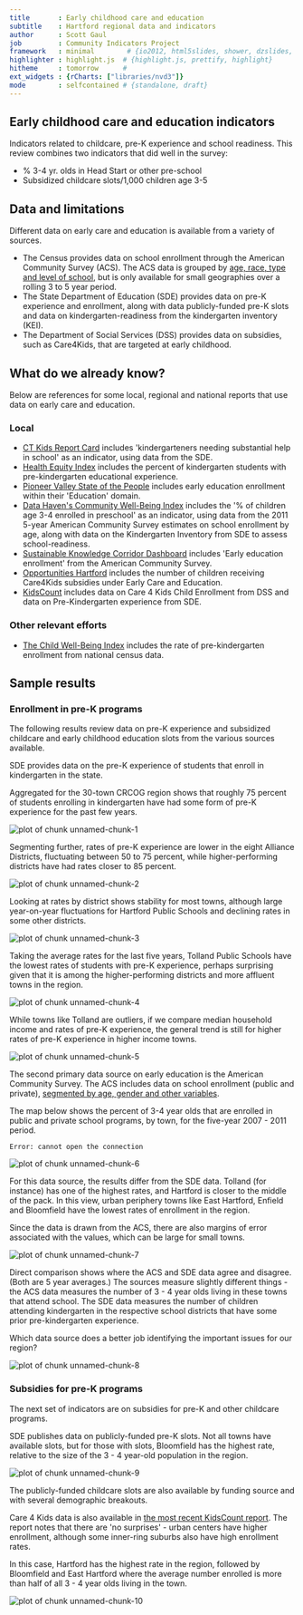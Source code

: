 ```yaml
---
title       : Early childhood care and education
subtitle    : Hartford regional data and indicators
author      : Scott Gaul
job         : Community Indicators Project
framework   : minimal        # {io2012, html5slides, shower, dzslides, ...}
highlighter : highlight.js  # {highlight.js, prettify, highlight}
hitheme     : tomorrow      # 
ext_widgets : {rCharts: ["libraries/nvd3"]} 
mode        : selfcontained # {standalone, draft}
---
```


## Early childhood care and education indicators

Indicators related to childcare, pre-K experience and school readiness. This review combines two indicators that did well in the survey: 
* % 3-4 yr. olds in Head Start or other pre-school
* Subsidized childcare slots/1,000 children age 3-5

## Data and limitations

Different data on early care and education is available from a variety of sources. 

* The Census provides data on school enrollment through the American Community Survey (ACS). The ACS data is grouped by [age, race, type and level of school](http://factfinder2.census.gov/faces/tableservices/jsf/pages/productview.xhtml?pid=ACS_11_5YR_B14003&prodType=table), but is only available for small geographies over a rolling 3 to 5 year period.
* The State Department of Education (SDE) provides data on pre-K experience and enrollment, along with data publicly-funded pre-K slots and data on kindergarten-readiness from the kindergarten inventory (KEI). 
* The Department of Social Services (DSS) provides data on subsidies, such as Care4Kids, that are targeted at early childhood. 

## What do we already know?

Below are references for some local, regional and national reports that use data on early care and education. 

### Local

* [CT Kids Report Card](http://www.cga.ct.gov/kid/rba/results.asp) includes 'kindergarteners needing substantial help in school' as an indicator, using data from the SDE.
* [Health Equity Index](http://www.cadh.org/health-equity/health-equity-index.html) includes the percent of kindergarten students with pre-kindergarten educational experience.
* [Pioneer Valley State of the People](http://pvpc.org/resources/datastats/state-of-people/stateofthepeople2013.pdf) includes early education enrollment within their 'Education' domain. 
* [Data Haven's Community Well-Being Index](http://www.ctdatahaven.org/communityindex) includes the '% of children age 3-4 enrolled in preschool' as an indicator, using data from  the 2011 5-year American Community Survey estimates on school enrollment by age, along with data on the Kindergarten Inventory from SDE to assess school-readiness. 
* [Sustainable Knowledge Corridor Dashboard](http://www.sustainableknowledgecorridor.org/site/content/how-are-we-doing) includes 'Early education enrollment' from the American Community Survey.
* [Opportunities Hartford](http://www.cahs.org/programs-opportunitieshartford.asp) includes the number of children receiving Care4Kids subsidies under Early Care and Education. 
* [KidsCount](http://www.cahs.org/kidscount.asp) includes data on Care 4 Kids Child Enrollment from DSS and data on Pre-Kindergarten experience from SDE. 

### Other relevant efforts

* [The Child Well-Being Index](http://fcd-us.org/our-work/child-well-being-index-cwi) includes the rate of pre-kindergarten enrollment from national census data. 

## Sample results

### Enrollment in pre-K programs

The following results review data on pre-K experience and subsidized childcare and early childhood education slots from the various sources available. 

SDE provides data on the pre-K experience of students that enroll in kindergarten in the state. 

Aggregated for the 30-town CRCOG region shows that roughly 75 percent of students enrolling in kindergarten have had some form of pre-K experience for the past few years. 

![plot of chunk unnamed-chunk-1](assets/fig/unnamed-chunk-1.png) 


Segmenting further, rates of pre-K experience are lower in the eight Alliance Districts, fluctuating between 50 to 75 percent, while higher-performing districts have had rates closer to 85 percent.

![plot of chunk unnamed-chunk-2](assets/fig/unnamed-chunk-2.png) 


Looking at rates by district shows stability for most towns, although large year-on-year fluctuations for Hartford Public Schools and declining rates in some other districts. 

![plot of chunk unnamed-chunk-3](assets/fig/unnamed-chunk-3.png) 


Taking the average rates for the last five years, Tolland Public Schools have the lowest rates of students with pre-K experience, perhaps surprising given that it is among the higher-performing districts and more affluent towns in the region. 

![plot of chunk unnamed-chunk-4](assets/fig/unnamed-chunk-4.png) 


While towns like Tolland are outliers, if we compare median household income and rates of pre-K experience, the general trend is still for higher rates of pre-K experience in higher income towns.

![plot of chunk unnamed-chunk-5](assets/fig/unnamed-chunk-5.png) 


The second primary data source on early education is the American Community Survey. The ACS includes data on school enrollment (public and private), [segmented by age, gender and other variables](http://factfinder2.census.gov/faces/tableservices/jsf/pages/productview.xhtml?pid=ACS_12_1YR_B14003&prodType=table). 

The map below shows the percent of 3-4 year olds that are enrolled in public and private school programs, by town, for the five-year 2007 - 2011 period.


```
Error: cannot open the connection
```

![plot of chunk unnamed-chunk-6](assets/fig/unnamed-chunk-6.png) 


For this data source, the results differ from the SDE data. Tolland (for instance) has one of the highest rates, and Hartford is closer to the middle of the pack. In this view, urban periphery towns like East Hartford, Enfield and Bloomfield have the lowest rates of enrollment in the region.

Since the data is drawn from the ACS, there are also margins of error associated with the values, which can be large for small towns.  

![plot of chunk unnamed-chunk-7](assets/fig/unnamed-chunk-7.png) 


Direct comparison shows where the ACS and SDE data agree and disagree. (Both are 5 year averages.) The sources measure slightly different things - the ACS data measures the number of 3 - 4 year olds living in these towns that attend school. The SDE data measures the number of children attending kindergarten in the respective school districts that have some prior pre-kindergarten experience. 

Which data source does a better job identifying the important issues for our region? 

![plot of chunk unnamed-chunk-8](assets/fig/unnamed-chunk-8.png) 


### Subsidies for pre-K programs

The next set of indicators are on subsidies for pre-K and other childcare programs. 

SDE publishes data on publicly-funded pre-K slots. Not all towns have available slots, but for those with slots, Bloomfield has the highest rate, relative to the size of the 3 - 4 year-old population in the region. 

![plot of chunk unnamed-chunk-9](assets/fig/unnamed-chunk-9.png) 


The publicly-funded childcare slots are also available by funding source and with several demographic breakouts. 

Care 4 Kids data is also available in [the most recent KidsCount report](http://www.cahs.org/pdf/CAHS2013-KIDSCOUNT-ALLPGS-SINGLES.pdf). The report notes that there are 'no surprises' - urban centers have higher enrollment, although some inner-ring suburbs also have high enrollment rates. 

In this case, Hartford has the highest rate in the region, followed by Bloomfield and East Hartford where the average number enrolled is more than half of all 3 - 4 year olds living in the town. 

![plot of chunk unnamed-chunk-10](assets/fig/unnamed-chunk-10.png) 



